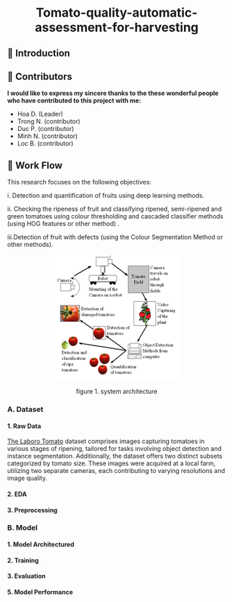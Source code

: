 <h1 align="center"> Tomato-quality-automatic-assessment-for-harvesting </h1>

## 👋 Introduction

## 👤 Contributors
**I would like to express my sincere thanks to the these wonderful people who have contributed to this project with me:**

- Hoa D. (Leader)
- Trong N. (contributor)
- Duc P. (contributor)
- Minh N. (contributor)
- Loc B. (contributor)

## 📝 Work Flow
This research focuses on the following objectives: 

i.	Detection and quantification of fruits using deep learning methods. 

ii.	Checking the ripeness of fruit and classifying ripened, semi-ripened and green tomatoes using colour thresholding and cascaded classifier methods (using HOG features or other method) .

iii.Detection of fruit with defects (using the Colour Segmentation Method or other methods). 

<p align="center"> 
<img src="./assets/fig1-system-architecture-sample.png" />
<p> 
<p align="center">
figure 1. system architecture
<p>

### A. Dataset
#### 1. Raw Data
[The Laboro Tomato](https://github.com/laboroai/LaboroTomato) dataset comprises images capturing tomatoes in various stages of ripening, tailored for tasks involving object detection and instance segmentation. Additionally, the dataset offers two distinct subsets categorized by tomato size. These images were acquired at a local farm, utilizing two separate cameras, each contributing to varying resolutions and image quality.


#### 2. EDA

#### 3. Preprocessing

### B. Model
#### 1. Model Architectured

#### 2. Training

#### 3. Evaluation

#### 5. Model Performance

